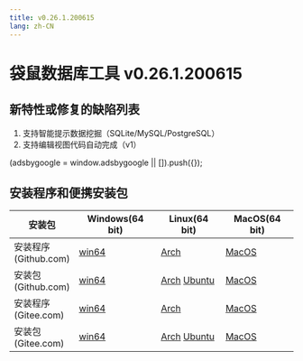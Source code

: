 ```yaml
---
title: v0.26.1.200615
lang: zh-CN
---
```


# 袋鼠数据库工具 v0.26.1.200615

## 新特性或修复的缺陷列表
1. 支持智能提示数据挖掘（SQLite/MySQL/PostgreSQL）
2. 支持编辑视图代码自动完成（v1）

<div>
    <ins class="adsbygoogle"
        style="display:block; text-align:center;"
        data-ad-layout="in-article"
        data-ad-format="fluid"
        data-ad-client="ca-pub-3975819313740938"
        data-ad-slot="6760827895"></ins>
    <script2 type="text/javascript">
        (adsbygoogle = window.adsbygoogle || []).push({});
    </script2>
</div>


## 安装程序和便携安装包 <Badge text="链接已失效" type="warning"/>

| 安装包        | Windows(64 bit) | Linux(64 bit)   | MacOS(64 bit)   |
|-----------------|-----------------|-----------------|-----------------|
| 安装程序<br/>(Github.com) | [win64](https://github.com/dbkangaroo/kangaroo/releases/download/v0.26.1.200615/kangaroo_0.26.1.200615_AMD64.exe) | [Arch](https://github.com/dbkangaroo/kangaroo/releases/download/v0.26.1.200615/kangaroo-0.26.1.200615-1-x86_64.pkg.tar.xz) | [MacOS](https://github.com/dbkangaroo/kangaroo/releases/download/v0.26.1.200615/kangaroo_0.26.1.200615_macos.dmg) |
| 安装包<br/>(Github.com)  | [win64](https://github.com/dbkangaroo/kangaroo/releases/download/v0.26.1.200615/kangaroo_0.26.1.200615_AMD64.7z) | [Arch](https://github.com/dbkangaroo/kangaroo/releases/download/v0.26.1.200615/kangaroo_0.26.1.200615_arch.tar.gz) [Ubuntu](https://github.com/dbkangaroo/kangaroo/releases/download/v0.26.1.200615/kangaroo_0.26.1.200615_ubuntu.tar.gz) | [MacOS](https://github.com/dbkangaroo/kangaroo/releases/download/v0.26.1.200615/kangaroo_0.26.1.200615_macos.tar.gz) |
| 安装程序<br/>(Gitee.com) | [win64](https://gitee.com/dbkangaroo/kangaroo/attach_files/415203/download) | [Arch](https://gitee.com/dbkangaroo/kangaroo/attach_files/415200/download) | [MacOS](https://gitee.com/dbkangaroo/kangaroo/attach_files/415198/download) |
| 安装包<br/>(Gitee.com)  | [win64](https://gitee.com/dbkangaroo/kangaroo/attach_files/415201/download) | [Arch](https://gitee.com/dbkangaroo/kangaroo/attach_files/415202/download) [Ubuntu](https://gitee.com/dbkangaroo/kangaroo/attach_files/415199/download) | [MacOS](https://gitee.com/dbkangaroo/kangaroo/attach_files/415197/download) |